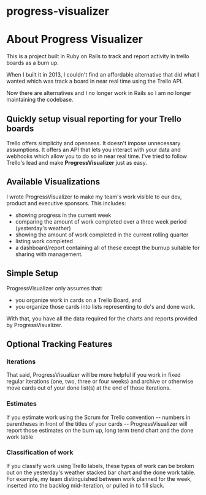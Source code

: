 progress-visualizer
==============

# About Progress Visualizer

This is a project built in Ruby on Rails to track and report activity in trello boards as a burn up.

When I built it in 2013, I couldn't find an affordable alternative that did what I wanted which was track a board in near real time using the Trello API.

Now there are alternatives and I no longer work in Rails so I am no longer maintaining the codebase.

## Quickly setup visual reporting for your Trello boards

Trello offers simplicity and openness. It doesn't impose unnecessary assumptions. It offers an API that lets you interact with your data and webhooks which allow you to do so in near real time. I've tried to follow Trello's lead and make <strong>ProgressVisualizer</strong> just as easy.

## Available Visualizations

I wrote ProgressVisualizer to make my team's work visible to our dev, product and executive sponsors. This includes:

* showing progress in the current week
* comparing the amount of work completed over a three week period (yesterday's weather)
* showing the amount of work completed in the current rolling quarter
* listing work completed
* a dashboard/report containing all of these except the burnup suitable for sharing with management.

## Simple Setup

ProgressVisualizer only assumes that:

* you organize work in cards on a Trello Board, and
* you organize those cards into lists representing to do's and done work.

With that, you have all the data required for the charts and reports provided by ProgressVisualizer.

## Optional Tracking Features

### Iterations

That said, ProgressVisualizer will be more helpful if you work in fixed regular iterations (one, two, three or four weeks) and archive or otherwise move cards out of your done list(s) at the end of those iterations.

### Estimates

If you estimate work using the Scrum for Trello convention -- numbers in parentheses in front of the titles of your cards -- ProgressVisualizer will report those estimates on the burn up, long term trend chart and the done work table

### Classification of work

If you classify work using Trello labels, these types of work can be broken out on the yesterday's weather stacked bar chart and the done work table. For example, my team distinguished between work planned for the week, inserted into the backlog mid-iteration, or pulled in to fill slack.
